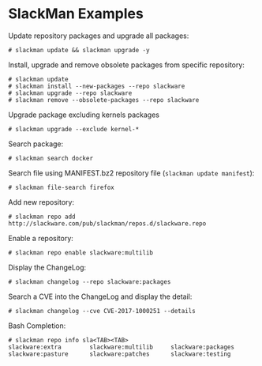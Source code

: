 # SlackMan Examples

Update repository packages and upgrade all packages:

    # slackman update && slackman upgrade -y

Install, upgrade and remove obsolete packages from specific repository:

    # slackman update
    # slackman install --new-packages --repo slackware
    # slackman upgrade --repo slackware
    # slackman remove --obsolete-packages --repo slackware

Upgrade package excluding kernels packages

    # slackman upgrade --exclude kernel-*

Search package:

    # slackman search docker

Search file using MANIFEST.bz2 repository file (`slackman update manifest`):

    # slackman file-search firefox

Add new repository:

    # slackman repo add http://slackware.com/pub/slackman/repos.d/slackware.repo

Enable a repository:

    # slackman repo enable slackware:multilib

Display the ChangeLog:

    # slackman changelog --repo slackware:packages

Search a CVE into the ChangeLog and display the detail:

    # slackman changelog --cve CVE-2017-1000251 --details

Bash Completion:

    # slackman repo info sla<TAB><TAB>
    slackware:extra        slackware:multilib     slackware:packages
    slackware:pasture      slackware:patches      slackware:testing
